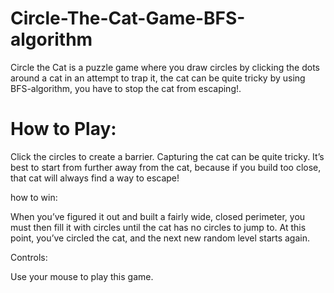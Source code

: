# Circle-The-Cat-Game-BFS-algorithm
Circle the Cat is a puzzle game where you draw circles by clicking the dots around a cat in an attempt to trap it,  the cat can be quite tricky by using BFS-algorithm, you have to stop the cat from escaping!.

# How to Play:

Click the circles to create a barrier. Capturing the cat can be quite tricky. It’s best to start from further away from the cat, because if you build too close, that cat will always find a way to escape!

how to win:

When you’ve figured it out and built a fairly wide, closed perimeter, you must then fill it with circles until the cat has no circles to jump to. At this point, you’ve circled the cat, and the next new random level starts again.

Controls:

Use your mouse to play this game.
